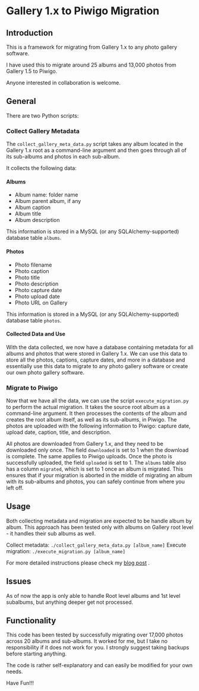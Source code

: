 # Gallery 1.x to Piwigo Migration

## Introduction
This is a framework for migrating from Gallery 1.x to any photo gallery software.

I have used this to migrate around 25 albums and 13,000 photos from Gallery 1.5 to Piwigo.

Anyone interested in collaboration is welcome.

## General
There are two Python scripts:

### Collect Gallery Metadata
The `collect_gallery_meta_data.py` script takes any album located in the Gallery 1.x root as a command-line argument and then goes through all of its sub-albums and photos in each sub-album.

It collects the following data:

#### Albums
- Album name: folder name
- Album parent album, if any
- Album caption
- Album title
- Album description

This information is stored in a MySQL (or any SQLAlchemy-supported) database table `albums`.

#### Photos
- Photo filename
- Photo caption
- Photo title
- Photo description
- Photo capture date
- Photo upload date
- Photo URL on Gallery

This information is stored in a MySQL (or any SQLAlchemy-supported) database table `photos`.

#### Collected Data and Use
With the data collected, we now have a database containing metadata for all albums and photos that were stored in Gallery 1.x. We can use this data to store all the photos, captions, capture dates, and more in a database and essentially use this data to migrate to any photo gallery software or create our own photo gallery software.

### Migrate to Piwigo
Now that we have all the data, we can use the script `execute_migration.py` to perform the actual migration. It takes the source root album as a command-line argument. It then processes the contents of the album and creates the root album itself, as well as its sub-albums, in Piwigo. The photos are uploaded with the following information to Piwigo: capture date, upload date, caption, title, and description.

All photos are downloaded from Gallery 1.x, and they need to be downloaded only once. The field `downloaded` is set to 1 when the download is complete. The same applies to Piwigo uploads. Once the photo is successfully uploaded, the field `uploaded` is set to 1. The `albums` table also has a column `migrated`, which is set to 1 once an album is migrated. This ensures that if your migration is aborted in the middle of migrating an album with its sub-albums and photos, you can safely continue from where you left off.

## Usage
Both collecting metadata and migration are expected to be handle album by album. This approach has been tested only with albums on Gallery root level - it handles their sub albums as well.

Collect metadata: ```./collect_gallery_meta_data.py [album_name]```
Execute migration: ```./execute_migration.py [album_name]```

For more detailed instructions please check my [blog post](https://www.auroranrunner.com/2024/08/04/migrating-from-gallery-menalto-1-x-to-piwigo-an-open-source-solution/)
.

## Issues
As of now the app is only able to handle Root level albums and 1st level subalbums, but anything deeper get not processed.

## Functionality
This code has been tested by successfully migrating over 17,000 photos across 20 albums and sub-albums. It worked for me, but I take no responsibility if it does not work for you. I strongly suggest taking backups before starting anything.

The code is rather self-explanatory and can easily be modified for your own needs.

Have Fun!!!
